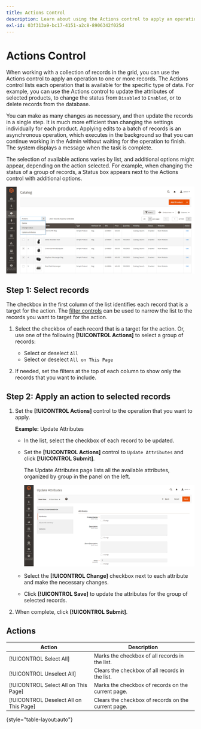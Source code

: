 ```yaml
---
title: Actions Control
description: Learn about using the Actions control to apply an operation to one or more records in the Admin.
exl-id: 03f313a9-bc17-4151-a2c8-8906342f025d
---
```

# Actions Control

When working with a collection of records in the grid, you can use the Actions control to apply an operation to one or more records. The Actions control lists each operation that is available for the specific type of data. For example, you can use the Actions control to update the attributes of selected products, to change the status from `Disabled` to `Enabled`, or to delete records from the database.

You can make as many changes as necessary, and then update the records in a single step. It is much more efficient than changing the settings individually for each product. Applying edits to a batch of records is an asynchronous operation, which executes in the background so that you can continue working in the Admin without waiting for the operation to finish. The system displays a message when the task is complete.

The selection of available actions varies by list, and additional options might appear, depending on the action selected. For example, when changing the status of a group of records, a Status box appears next to the Actions control with additional options.

![Applying an action to selected records](./assets/actions-change-status.png)<!-- zoom -->

## Step 1: Select records

The checkbox in the first column of the list identifies each record that is a target for the action. The [filter controls](admin-grid-controls.md) can be used to narrow the list to the records you want to target for the action.

1. Select the checkbox of each record that is a target for the action. Or, use one of the following **[!UICONTROL Actions]** to select a group of records:

   - Select or deselect  `All`
   - Select or deselect `All on This Page`

1. If needed, set the filters at the top of each column to show only the records that you want to include.

## Step 2: Apply an action to selected records

1. Set the **[!UICONTROL Actions]** control to the operation that you want to apply.

   **Example:** Update Attributes

   - In the list, select the checkbox of each record to be updated.

   - Set the **[!UICONTROL Actions]** control to `Update Attributes` and click **[!UICONTROL Submit]**.

      The Update Attributes page lists all the available attributes, organized by group in the panel on the left.

      ![Update Attributes page](./assets/action-update-attributes.png)<!-- zoom -->

   - Select the **[!UICONTROL Change]** checkbox next to each attribute and make the necessary changes.

   - Click **[!UICONTROL Save]** to update the attributes for the group of selected records.

1. When complete, click **[!UICONTROL Submit]**.

## Actions

|Action|Description|
|--- |--- |
|[!UICONTROL Select All]|Marks the checkbox of all records in the list.|
|[!UICONTROL Unselect All]|Clears the checkbox of all records in the list.|
|[!UICONTROL Select All on This Page]|Marks the checkbox of records on the current page.|
|[!UICONTROL Deselect All on This Page]|Clears the checkbox of records on the current page.|

{style="table-layout:auto"}
